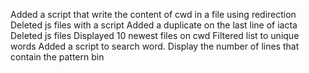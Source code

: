 Added a script that write the content of cwd in a file using redirection
Deleted js files with a script
Added a duplicate on the last line of iacta
Deleted js files
Displayed 10 newest files on cwd
Filtered list to unique words
Added a script to search  word.
Display the number of lines that contain the pattern bin
